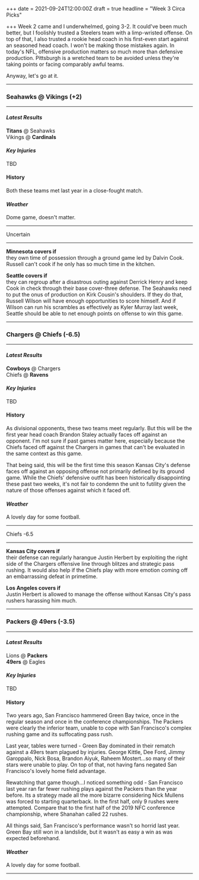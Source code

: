 +++
date = 2021-09-24T12:00:00Z
draft = true
headline = "Week 3 Circa Picks"

+++
Week 2 came and I underwhelmed, going 3-2. It could've been much better, but I foolishly trusted a Steelers team with a limp-wristed offense. On top of that, I also trusted a rookie head coach in his first-even start against an seasoned head coach. I won't be making those mistakes again. In today's NFL, offensive production matters so much more than defensive production. Pittsburgh is a wretched team to be avoided unless they're taking points or facing comparably awful teams.

Anyway, let's go at it.

***

### Seahawks @ Vikings (+2)

***

#### _Latest Results_

**Titans** @ Seahawks  
Vikings @ **Cardinals**

#### _Key Injuries_

TBD

#### History

Both these teams met last year in a close-fought match.

#### _Weather_

Dome game, doesn't matter.

***

Uncertain

***

**Minnesota covers if**  
they own time of possession through a ground game led by Dalvin Cook. Russell can't cook if he only has so much time in the kitchen.

**Seattle covers if**  
they can regroup after a disastrous outing against Derrick Henry and keep Cook in check through their base cover-three defense. The Seahawks need to put the onus of production on Kirk Cousin's shoulders. If they do that, Russell Wilson will have enough opportunities to score himself. And if Wilson can run his scrambles as effectively as Kyler Murray last week, Seattle should be able to net enough points on offense to win this game.

***

### Chargers @ Chiefs (-6.5)

***

#### _Latest Results_

**Cowboys** @ Chargers  
Chiefs @ **Ravens**

#### _Key Injuries_

TBD

#### History

As divisional opponents, these two teams meet regularly. But this will be the first year head coach Brandon Staley actually faces off against an opponent. I'm not sure if past games matter here, especially because the Chiefs faced off against the Chargers in games that can't be evaluated in the same context as this game.

That being said, this will be the first time this season Kansas City's defense faces off against an opposing offense not primarily defined by its ground game. While the Chiefs' defensive outfit has been historically disappointing these past two weeks, it's not fair to condemn the unit to futility given the nature of those offenses against which it faced off.

#### _Weather_

A lovely day for some football.

***

Chiefs -6.5

***

**Kansas City covers if**  
their defense can regularly harangue Justin Herbert by exploiting the right side of the Chargers offensive line through blitzes and strategic pass rushing. It would also help if the Chiefs play with more emotion coming off an embarrassing defeat in primetime.

**Los Angeles covers if**  
Justin Herbert is allowed to manage the offense without Kansas City's pass rushers harassing him much.

***

### Packers @ 49ers (-3.5)

***

#### _Latest Results_

Lions @ **Packers**  
**49ers** @ Eagles

#### _Key Injuries_

TBD

#### History

Two years ago, San Francisco hammered Green Bay twice, once in the regular season and once in the conference championships. The Packers were clearly the inferior team, unable to cope with San Francisco's complex rushing game and its suffocating pass rush.

Last year, tables were turned - Green Bay dominated in their rematch against a 49ers team plagued by injuries. George Kittle, Dee Ford, Jimmy Garoppalo, Nick Bosa, Brandon Aiyuk, Raheem Mostert...so many of their stars were unable to play. On top of that, not having fans negated San Francisco's lovely home field advantage. 

Rewatching that game though...I noticed something odd - San Francisco last year ran far fewer rushing plays against the Packers than the year before. Its a strategy made all the more bizarre considering Nick Mullens was forced to starting quarterback. In the first half, only 9 rushes were attempted. Compare that to the first half of the 2019 NFC conference championship, where Shanahan called 22 rushes.

All things said, San Francisco's performance wasn't so horrid last year. Green Bay still won in a landslide, but it wasn't as easy a win as was expected beforehand.  

#### _Weather_

A lovely day for some football.

***